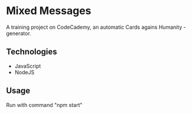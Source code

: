 # Mixed Messages

A training project on CodeCademy, an automatic Cards agains Humanity -generator.

## Technologies
* JavaScript
* NodeJS

## Usage

Run with command "npm start"


